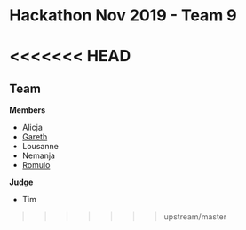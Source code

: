 # Hackathon Nov 2019 - Team 9

<<<<<<< HEAD
=======
## Team

**Members**

- Alicja
- [Gareth](https://github.com/GarethS3)
- Lousanne
- Nemanja
- [Romulo](https://github.com/romqrq)

**Judge**

- Tim
>>>>>>> upstream/master
